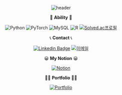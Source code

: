 <div align="center">
  
![header](https://capsule-render.vercel.app/api?type=rounded&color=0:ed9d0b,100:f94001&height=180&section=header&text=JAEHAK%20LEE&fontSize=50&fontAlign=50&fontColor=FFFFFF)

💪 **Ability** 💪

![Python](https://img.shields.io/badge/Python-3776AB?style=flat-square&logo=Python&logoColor=white)
![PyTorch](https://img.shields.io/badge/Pytorch-EE4C2C?style=flat-square&logo=Pytorch&logoColor=white)
![MySQL](https://img.shields.io/badge/MySQL-4479A1?style=flat-square&logo=MySQL&logoColor=white)
![R](https://img.shields.io/badge/R-276DC3?style=flat-square&logo=R&logoColor=white)
[![Solved.ac프로필](http://mazassumnida.wtf/api/mini/generate_badge?boj=wogkr810)](https://solved.ac/wogkr810)

📞 **Contact** 📞

[![Linkedin Badge](https://img.shields.io/badge/LinkedIn-0A66C2?style=flat-square&logo=LinkedIn&logoColor=white)](https://www.linkedin.com/in/wogkr810)
[![이메일](https://img.shields.io/badge/Email-8B00FF?style=flat-square&logo=Gmail&logoColor=white)](mailto:jaehahk810@naver.com)


😀 **My Notion** 😀

[![Notion](https://img.shields.io/badge/Notion-000000.svg?style=flat-square&logo=notion&logoColor=white)](https://jaehahk.notion.site/07dda44db6c8449896da0491853c0f8e)

🙋‍♂️ **Portfolio** 🙋‍♂️

[![Portfolio](https://img.shields.io/badge/Portfolio-018EF5.svg?style=flat-square&logo=ReadMe&logoColor=white)](https://jaehahk.notion.site/ef006d90ed174fedb19690134ef571a7?pvs=4)

</div>

<!--
**wogkr810/wogkr810** is a ✨ _special_ ✨ repository because its `README.md` (this file) appears on your GitHub profile.

Here are some ideas to get you started:

- 🔭 I’m currently working on ...
- 🌱 I’m currently learning ...
- 👯 I’m looking to collaborate on ...
- 🤔 I’m looking for help with ...
- 💬 Ask me about ...
- 📫 How to reach me: ...
- 😄 Pronouns: ...
- ⚡ Fun fact: ...
-->
